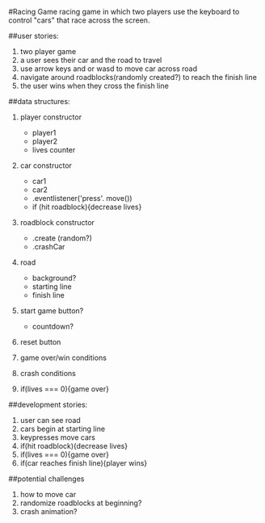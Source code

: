 <!--
Creator: <Name>
Location: SF
-->
#Racing Game
racing game in which two players use the keyboard to control "cars" 
that race across the screen.

##user stories:
1. two player game
2. a user sees their car and the road to travel
3. use arrow keys and or wasd to move car across road
4. navigate around roadblocks(randomly created?) to reach the finish line
5. the user wins when they cross the finish line


##data structures:
1. player constructor
	- player1
	- player2
	- lives counter


2. car constructor
	- car1
	- car2
	- .eventlistener('press'. move())
	- if (hit roadblock){decrease lives}

3. roadblock constructor
	- .create   (random?)
	- .crashCar

4. road
	- background?
	- starting line
	- finish line

5. start game button?
	- countdown?

6. reset button
7. game over/win conditions
8. crash conditions
9. if(lives === 0){game over}



##development stories:
1. user can see road
2. cars begin at starting line
3. keypresses move cars
4. if(hit roadblock){decrease lives}
5. if(lives === 0){game over}
6. if(car reaches finish line){player wins}




##potential challenges
1. how to move car
2. randomize roadblocks at beginning?
3. crash animation?



